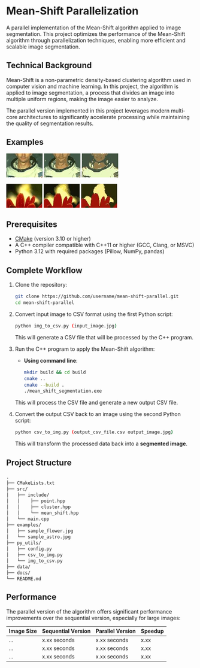 # Mean-Shift Parallelization
A parallel implementation of the Mean-Shift algorithm applied 
to image segmentation. This project optimizes the performance 
of the Mean-Shift algorithm through parallelization techniques, 
enabling more efficient and scalable image segmentation.

## Technical Background
Mean-Shift is a non-parametric density-based clustering algorithm 
used in computer vision and machine learning. In this project, the 
algorithm is applied to image segmentation, a process that divides 
an image into multiple uniform regions, making the image easier to analyze.

The parallel version implemented in this project leverages 
modern multi-core architectures to significantly accelerate 
processing while maintaining the quality of segmentation results.

## Examples
![asto](examples/sample_astro.jpg)
![astoB10](docs/astro_B10.jpg)
![astoB30](docs/astro_B30.jpg)

![flower](examples/sample_flower.jpg)
![flowerB10](docs/flower_B10.jpg)
![flowerB40](docs/flower_B40.jpg)


## Prerequisites
- [CMake](https://cmake.org/download/) (version 3.10 or higher)
- A C++ compiler compatible with C++11 or higher (GCC, Clang, or MSVC)
- Python 3.12 with required packages (Pillow, NumPy, pandas)

## Complete Workflow
1. Clone the repository:
   ```bash
   git clone https://github.com/username/mean-shift-parallel.git
   cd mean-shift-parallel
   ```

2. Convert input image to CSV format using the first Python script:
   ```bash
   python img_to_csv.py (input_image.jpg)
   ```
   This will generate a CSV file that will be processed by the C++ program.

3. Run the C++ program to apply the Mean-Shift algorithm:
   - **Using command line**:
     ```bash
     mkdir build && cd build
     cmake ..
     cmake --build .
     ./mean_shift_segmentation.exe
     ```
   This will process the CSV file and generate a new output CSV file.

4. Convert the output CSV back to an image using the second Python script:
   ```bash
   python csv_to_img.py (output_csv_file.csv output_image.jpg)
   ```
   This will transform the processed data back into a **segmented image**.

## Project Structure

```
.
├── CMakeLists.txt
├── src/
│   ├── include/
│   │    ├── point.hpp
│   │    ├── cluster.hpp
│   │    └── mean_shift.hpp
│   └── main.cpp
├── examples/
│   ├── sample_flower.jpg
│   └── sample_astro.jpg
├── py_utils/
│   ├── config.py
│   ├── csv_to_img.py
│   └── img_to_csv.py
├── data/
├── docs/ 
└── README.md
```

## Performance

The parallel version of the algorithm offers significant performance improvements over the sequential version, especially for large images:

| Image Size | Sequential Version | Parallel Version | Speedup |
|------------|-------------------|-----------------|---------|
| ...        | x.xx seconds      | x.xx seconds    | x.xx    |
| ...        | x.xx seconds      | x.xx seconds    | x.xx    |
| ...        | x.xx seconds      | x.xx seconds    | x.xx    |
